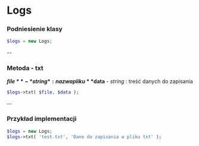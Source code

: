 # Logs

### Podniesienie klasy

```php
$logs = new Logs;
```

--

### Metoda - txt

**$file** - *string* : nazwa pliku  
**$data** - *string* : treść danych do zapisania

```php
$logs->txt( $file, $data );
```

--

### Przykład implementacji

```php
$logs = new Logs;
$logs->txt( 'test.txt', 'Dane do zapisania w pliku txt' );
```